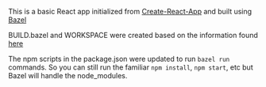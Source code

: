This is a basic React app initialized from [Create-React-App](https://github.com/facebook/create-react-app) and built using [Bazel](https://github.com/bazelbuild/bazel)

BUILD.bazel and WORKSPACE were created based on the information found [here](https://github.com/bazelbuild/rules_nodejs)

The npm scripts in the package.json were updated to run `bazel run` commands. So you can still run the familiar `npm install`, `npm start`, etc but Bazel will handle the node_modules.
